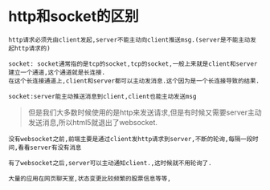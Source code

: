 # http和socket的区别

    http请求必须先由client发起,server不能主动向client推送msg.(server是不能主动发起http请求的)

    socket: socket通常指的是tcp的socket,tcp的socket,一般上来就是client和server建立一个通道,这个通道就是长连接.
    在这个长连接通道上,client和server都可以主动发消息.这个因为是一个长连接导致的结果.
    
    socket:server能主动推送消息到client,client也能主动发送msg

>但是我们大多数时候使用的是http来发送请求,但是有时候又需要server主动发送消息,所以html5就退出了websocket.

    没有websocket之前,前端主要是通过client发http请求到server,不断的轮询,每隔一段时间,看看server有没有消息
    
    有了websocket之后,server可以主动通知client.,这时候就不用轮询了.

    大量的应用在网页聊天室,状态变更比较频繁的股票信息等等,
